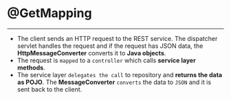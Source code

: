 # @GetMapping
___

- The client sends an HTTP request to the REST service. The dispatcher servlet handles the request and if the request has JSON data, the **HttpMessageConverter** converts it to **Java objects**. 
- The request is `mapped` to a `controller` which calls **service layer methods**. 
- The service layer `delegates the call` to repository and **returns the data as POJO**. The **MessageConverter** `converts` the data to `JSON` and it is sent back to the client.